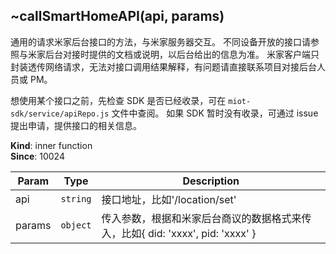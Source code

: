 <a name="module_miot/Service..callSmartHomeAPI"></a>

## ~callSmartHomeAPI(api, params)
通用的请求米家后台接口的方法，与米家服务器交互。
不同设备开放的接口请参照与米家后台对接时提供的文档或说明，以后台给出的信息为准。
米家客户端只封装透传网络请求，无法对接口调用结果解释，有问题请直接联系项目对接后台人员或 PM。

想使用某个接口之前，先检查 SDK 是否已经收录，可在 `miot-sdk/service/apiRepo.js` 文件中查阅。
如果 SDK 暂时没有收录，可通过 issue 提出申请，提供接口的相关信息。

**Kind**: inner function  
**Since**: 10024  

| Param | Type | Description |
| --- | --- | --- |
| api | <code>string</code> | 接口地址，比如'/location/set' |
| params | <code>object</code> | 传入参数，根据和米家后台商议的数据格式来传入，比如{ did: 'xxxx', pid: 'xxxx' } |

